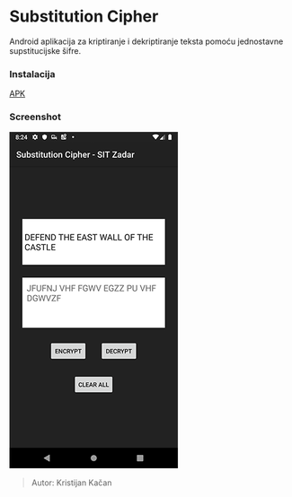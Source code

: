 # Substitution Cipher

Android aplikacija za kriptiranje i dekriptiranje teksta pomoću jednostavne supstitucijske šifre.

### Instalacija
[APK][ln1]

### Screenshot
![](screenshot.png)


>Autor: Kristijan Kačan

[ln1]: <https://github.com/kkacan/SubstitutionCipher/raw/master/substitution_cipher.apk>
